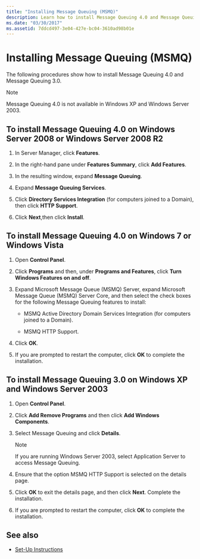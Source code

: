 ```yaml
---
title: "Installing Message Queuing (MSMQ)"
description: Learn how to install Message Queuing 4.0 and Message Queuing 3.0 to use with WFC samples as part of a one-time setup procedure.
ms.date: "03/30/2017"
ms.assetid: 7ddcd497-3e04-427e-bc04-3610ad98b01e
---
```

# Installing Message Queuing (MSMQ)

The following procedures show how to install Message Queuing 4.0 and Message Queuing 3.0.

> [!NOTE]
> Message Queuing 4.0 is not available in Windows XP and Windows Server 2003.

## To install Message Queuing 4.0 on Windows Server 2008 or Windows Server 2008 R2

1. In Server Manager, click **Features**.

2. In the right-hand pane under **Features Summary**, click **Add Features**.

3. In the resulting window, expand **Message Queuing**.

4. Expand **Message Queuing Services**.

5. Click **Directory Services Integration** (for computers joined to a Domain), then click **HTTP Support**.

6. Click **Next**,then click **Install**.

## To install Message Queuing 4.0 on Windows 7 or Windows Vista

1. Open **Control Panel**.

2. Click **Programs** and then, under **Programs and Features**, click **Turn Windows Features on and off**.

3. Expand Microsoft Message Queue (MSMQ) Server, expand Microsoft Message Queue (MSMQ) Server Core, and then select the check boxes for the following Message Queuing features to install:

    - MSMQ Active Directory Domain Services Integration (for computers joined to a Domain).

    - MSMQ HTTP Support.

4. Click **OK**.

5. If you are prompted to restart the computer, click **OK** to complete the installation.

## To install Message Queuing 3.0 on Windows XP and Windows Server 2003

1. Open **Control Panel**.

2. Click **Add Remove Programs** and then click **Add Windows Components**.

3. Select Message Queuing and click **Details**.

    > [!NOTE]
    > If you are running Windows Server 2003, select Application Server to access Message Queuing.

4. Ensure that the option MSMQ HTTP Support is selected on the details page.

5. Click **OK** to exit the details page, and then click **Next**. Complete the installation.

6. If you are prompted to restart the computer, click **OK** to complete the installation.

## See also

- [Set-Up Instructions](set-up-instructions.md)
